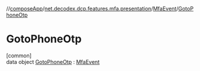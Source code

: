 //[composeApp](../../../../index.md)/[net.decodex.dcp.features.mfa.presentation](../../index.md)/[MfaEvent](../index.md)/[GotoPhoneOtp](index.md)

# GotoPhoneOtp

[common]\
data object [GotoPhoneOtp](index.md) : [MfaEvent](../index.md)
